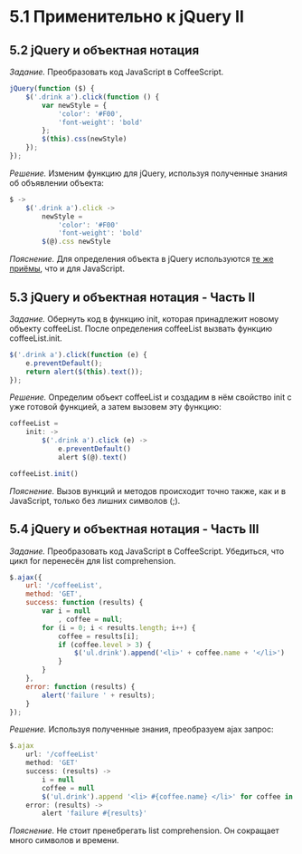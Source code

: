 # 5.1 Применительно к jQuery II

## 5.2 jQuery и объектная нотация

_Задание._
Преобразовать код JavaScript в CoffeeScript.
```javascript
jQuery(function ($) {
    $('.drink a').click(function () {
        var newStyle = {
            'color': '#F00',
            'font-weight': 'bold'
        };
        $(this).css(newStyle)
    });
});
```

_Решение._
Изменим функцию для jQuery, используя полученные знания об объявлении объекта: 
```javascript
$ ->
    $('.drink a').click ->
        newStyle =
            'color': '#F00'
            'font-weight': 'bold'
        $(@).css newStyle
```

_Пояснение._
Для определения объекта в jQuery используются [те же приёмы](https://github.com/Preigile/CodeschoolHints/blob/master/JavaScript/CoffeeScript/4.arrays_and_objects_and_iterations.md#44-%D0%9E%D0%B1%D1%8A%D0%B5%D0%BA%D1%82%D0%BD%D1%8B%D0%B5-%D0%BB%D0%B8%D1%82%D0%B5%D1%80%D0%B0%D0%BB%D1%8B), что и для JavaScript.

## 5.3 jQuery и объектная нотация - Часть II

_Задание._
Обернуть код в функцию init, которая принадлежит новому объекту coffeeList. После определения coffeeList вызвать функцию coffeeList.init.
```javascript
$('.drink a').click(function (e) {
    e.preventDefault();
    return alert($(this).text());
});
```

_Решение._
Определим объект coffeeList и создадим в нём свойство init с уже готовой функцией, а затем вызовем  эту функцию:
```javascript
coffeeList =
    init: ->
        $('.drink a').click (e) ->
            e.preventDefault()
            alert $(@).text()

coffeeList.init()
```

_Пояснение._
Вызов вункций и методов происходит точно также, как и в JavaScript, только без лишних символов (;).

## 5.4 jQuery и объектная нотация - Часть III

_Задание._
Преобразовать код JavaScript в CoffeeScript. Убедиться, что цикл for перенесён для list comprehension.
```javascript
$.ajax({
    url: '/coffeeList',
    method: 'GET',
    success: function (results) {
        var i = null
            , coffee = null;
        for (i = 0; i < results.length; i++) {
            coffee = results[i];
            if (coffee.level > 3) {
                $('ul.drink').append('<li>' + coffee.name + '</li>')
            }
        }
    },
    error: function (results) {
        alert('failure ' + results);
    }
});
```

_Решение._
Используя полученные знания, преобразуем ajax запрос:
```javascript
$.ajax
    url: '/coffeeList'
    method: 'GET'
    success: (results) ->
        i = null
        coffee = null
        $('ul.drink').append '<li> #{coffee.name} </li>' for coffee in results when coffee.level > 3   
    error: (results) ->
        alert 'failure #{results}'
```

_Пояснение._
Не стоит пренебрегать list comprehension. Он сокращает много символов и времени.